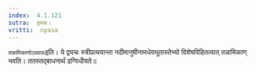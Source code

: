 ```yaml
---
index:  4.1.121
sutra:  द्व्यचः।
vritti:  nyasa
---
```


`तन्नामिकाणोऽपवादः`इति। ये द्व्यचः स्त्रीप्रत्ययान्ता नदीमानुषीनामधेयभूतास्तेभ्यो विशेषविहितत्वात् तन्नामिकाण् भवति। ततस्तद्बाधनार्थं ढग्विधीयते॥
